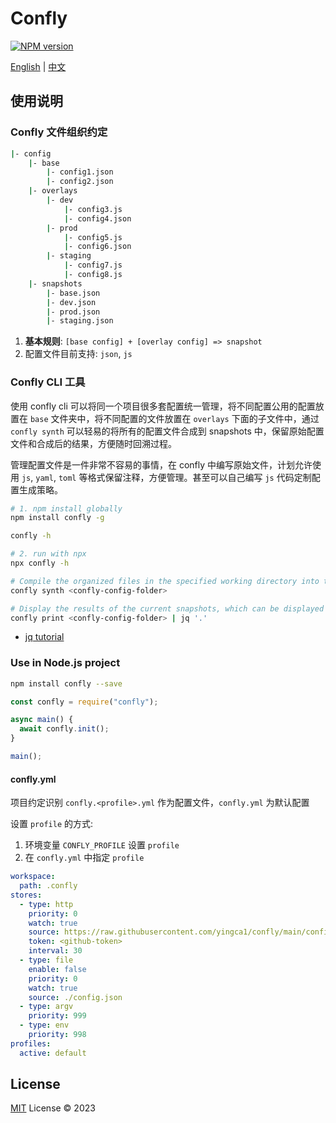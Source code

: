 # Confly

[![NPM version](https://img.shields.io/npm/v/confly?color=a1b858&label=)](https://www.npmjs.com/package/confly)

[English](./README.md) | [中文](./README-zh_CN.md)

## 使用说明

### Confly 文件组织约定

```bash
|- config
    |- base
        |- config1.json
        |- config2.json
    |- overlays
        |- dev
            |- config3.js
            |- config4.json
        |- prod
            |- config5.js
            |- config6.json
        |- staging
            |- config7.js
            |- config8.js
    |- snapshots
        |- base.json
        |- dev.json
        |- prod.json
        |- staging.json
```

1. **基本规则**: `[base config] + [overlay config] => snapshot`
2. 配置文件目前支持: `json`, `js`

### Confly CLI 工具

使用 confly cli 可以将同一个项目很多套配置统一管理，将不同配置公用的配置放置在 `base` 文件夹中，将不同配置的文件放置在 `overlays` 下面的子文件中，通过 `confly synth` 可以轻易的将所有的配置文件合成到 snapshots 中，保留原始配置文件和合成后的结果，方便随时回溯过程。

管理配置文件是一件非常不容易的事情，在 confly 中编写原始文件，计划允许使用 `js`, `yaml`, `toml` 等格式保留注释，方便管理。甚至可以自己编写 `js` 代码定制配置生成策略。

```bash
# 1. npm install globally
npm install confly -g

confly -h

# 2. run with npx
npx confly -h
```

```bash
# Compile the organized files in the specified working directory into the "snapshots" folder according to the specified rules.
confly synth <confly-config-folder>

# Display the results of the current snapshots, which can be displayed according to the profile.
confly print <confly-config-folder> | jq '.'
```

- [jq tutorial](https://stedolan.github.io/jq/tutorial/)

### Use in Node.js project

```bash
npm install confly --save
```

```javascript
const confly = require("confly");

async main() {
  await confly.init();
}

main();
```

#### confly.yml

项目约定识别 `confly.<profile>.yml` 作为配置文件，`confly.yml` 为默认配置

设置 `profile` 的方式:

1. 环境变量 `CONFLY_PROFILE` 设置 `profile`
2. 在 `confly.yml` 中指定 `profile`

```yml
workspace:
  path: .confly
stores:
  - type: http
    priority: 0
    watch: true
    source: https://raw.githubusercontent.com/yingca1/confly/main/config-examples/config1/snapshots/dev.json
    token: <github-token>
    interval: 30
  - type: file
    enable: false
    priority: 0
    watch: true
    source: ./config.json
  - type: argv
    priority: 999
  - type: env
    priority: 998
profiles:
  active: default
```

## License

[MIT](./LICENSE) License © 2023
